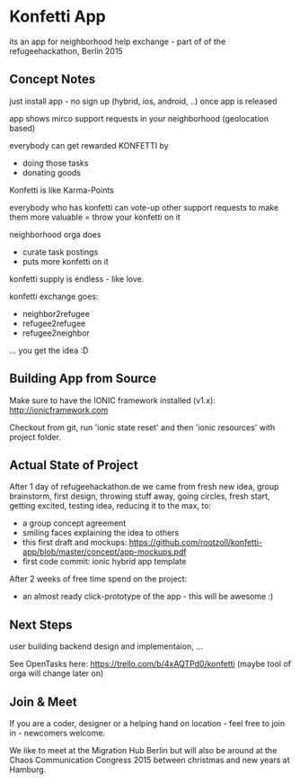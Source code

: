 # Konfetti App

its an app for neighborhood help exchange - part of of the refugeehackathon, Berlin 2015

## Concept Notes

just install app - no sign up (hybrid, ios, android, ..) once app is released

app shows mirco support requests in your neighborhood (geolocation based)

everybody can get rewarded KONFETTI by
- doing those tasks
- donating goods

Konfetti is like Karma-Points

everybody who has konfetti can
vote-up other support requests
to make them more valuable
= throw your konfetti on it

neighborhood orga does
- curate task postings
- puts more konfetti on it

konfetti supply is endless - like love.

konfetti exchange goes:
- neighbor2refugee
- refugee2refugee
- refugee2neighbor

... you get the idea :D

## Building App from Source

Make sure to have the IONIC framework installed (v1.x): http://ionicframework.com

Checkout from git, run 'ionic state reset' and then 'ionic resources' with project folder.

## Actual State of Project

After 1 day of refugeehackathon.de we came from fresh new idea, group brainstorm, first design, throwing stuff away, going circles, fresh start, getting excited, testing idea, reducing it to the max, to:

- a group concept agreement
- smiling faces explaining the idea to others
- this first draft and mockups: https://github.com/rootzoll/konfetti-app/blob/master/concept/app-mockups.pdf
- first code commit: ionic hybrid app template

After 2 weeks of free time spend on the project:

- an almost ready click-prototype of the app - this will be awesome :)

## Next Steps

user building backend design and implementaion, ...

See OpenTasks here: https://trello.com/b/4xAQTPd0/konfetti (maybe tool of orga will change later on)

## Join & Meet

If you are a coder, designer or a helping hand on location - feel free to join in - newcomers welcome.

We like to meet at the Migration Hub Berlin but will also be around at the Chaos Communication Congress 2015 between christmas and new years at Hamburg.

